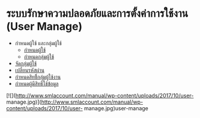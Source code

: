 # ระบบรักษาความปลอดภัยและการตั้งค่าการใช้งาน (User Manage)

  * กำหนดผู้ใช้ และกลุ่มผู้ใช้
    * [กำหนดผู้ใช้](http://www.smlaccount.com/manual/?page_id=1303)
    * [ กำหนดกลุ่มผู้ใช้](http://www.smlaccount.com/manual/?page_id=1308)
  * [จัดกลุ่มผู้ใช้](http://www.smlaccount.com/manual/?page_id=1225)
  * [เปลี่ยนรหัสผ่าน](http://www.smlaccount.com/manual/?page_id=1283)
  * [กำหนดสิทธิิ์กลุ่มผู้ใช้งาน](http://www.smlaccount.com/manual/?page_id=497)
  * [กำหนดผู้มีสิทธิ์ใช้ข้อมูล](http://www.smlaccount.com/manual/?page_id=1233)

[![](http://www.smlaccount.com/manual/wp-content/uploads/2017/10/user-
manage.jpg)](http://www.smlaccount.com/manual/wp-content/uploads/2017/10/user-
manage.jpg)user-manage

